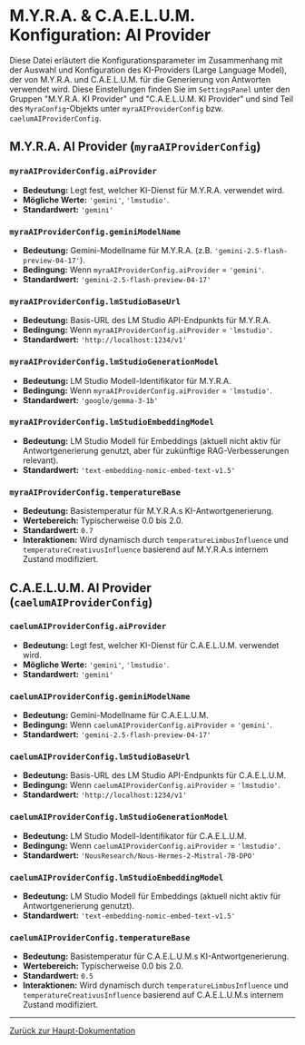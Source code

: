 # M.Y.R.A. & C.A.E.L.U.M. Konfiguration: AI Provider

Diese Datei erläutert die Konfigurationsparameter im Zusammenhang mit der Auswahl und Konfiguration des KI-Providers (Large Language Model), der von M.Y.R.A. und C.A.E.L.U.M. für die Generierung von Antworten verwendet wird. Diese Einstellungen finden Sie im `SettingsPanel` unter den Gruppen "M.Y.R.A. KI Provider" und "C.A.E.L.U.M. KI Provider" und sind Teil des `MyraConfig`-Objekts unter `myraAIProviderConfig` bzw. `caelumAIProviderConfig`.

## M.Y.R.A. AI Provider (`myraAIProviderConfig`)

### `myraAIProviderConfig.aiProvider`

*   **Bedeutung:** Legt fest, welcher KI-Dienst für M.Y.R.A. verwendet wird.
*   **Mögliche Werte:** `'gemini'`, `'lmstudio'`.
*   **Standardwert:** `'gemini'`

### `myraAIProviderConfig.geminiModelName`

*   **Bedeutung:** Gemini-Modellname für M.Y.R.A. (z.B. `'gemini-2.5-flash-preview-04-17'`).
*   **Bedingung:** Wenn `myraAIProviderConfig.aiProvider` = `'gemini'`.
*   **Standardwert:** `'gemini-2.5-flash-preview-04-17'`

### `myraAIProviderConfig.lmStudioBaseUrl`

*   **Bedeutung:** Basis-URL des LM Studio API-Endpunkts für M.Y.R.A.
*   **Bedingung:** Wenn `myraAIProviderConfig.aiProvider` = `'lmstudio'`.
*   **Standardwert:** `'http://localhost:1234/v1'`

### `myraAIProviderConfig.lmStudioGenerationModel`

*   **Bedeutung:** LM Studio Modell-Identifikator für M.Y.R.A.
*   **Bedingung:** Wenn `myraAIProviderConfig.aiProvider` = `'lmstudio'`.
*   **Standardwert:** `'google/gemma-3-1b'`

### `myraAIProviderConfig.lmStudioEmbeddingModel`

*   **Bedeutung:** LM Studio Modell für Embeddings (aktuell nicht aktiv für Antwortgenerierung genutzt, aber für zukünftige RAG-Verbesserungen relevant).
*   **Standardwert:** `'text-embedding-nomic-embed-text-v1.5'`

### `myraAIProviderConfig.temperatureBase`

*   **Bedeutung:** Basistemperatur für M.Y.R.A.s KI-Antwortgenerierung.
*   **Wertebereich:** Typischerweise 0.0 bis 2.0.
*   **Standardwert:** `0.7`
*   **Interaktionen:** Wird dynamisch durch `temperatureLimbusInfluence` und `temperatureCreativusInfluence` basierend auf M.Y.R.A.s internem Zustand modifiziert.

## C.A.E.L.U.M. AI Provider (`caelumAIProviderConfig`)

### `caelumAIProviderConfig.aiProvider`

*   **Bedeutung:** Legt fest, welcher KI-Dienst für C.A.E.L.U.M. verwendet wird.
*   **Mögliche Werte:** `'gemini'`, `'lmstudio'`.
*   **Standardwert:** `'gemini'`

### `caelumAIProviderConfig.geminiModelName`

*   **Bedeutung:** Gemini-Modellname für C.A.E.L.U.M.
*   **Bedingung:** Wenn `caelumAIProviderConfig.aiProvider` = `'gemini'`.
*   **Standardwert:** `'gemini-2.5-flash-preview-04-17'`

### `caelumAIProviderConfig.lmStudioBaseUrl`

*   **Bedeutung:** Basis-URL des LM Studio API-Endpunkts für C.A.E.L.U.M.
*   **Bedingung:** Wenn `caelumAIProviderConfig.aiProvider` = `'lmstudio'`.
*   **Standardwert:** `'http://localhost:1234/v1'`

### `caelumAIProviderConfig.lmStudioGenerationModel`

*   **Bedeutung:** LM Studio Modell-Identifikator für C.A.E.L.U.M.
*   **Bedingung:** Wenn `caelumAIProviderConfig.aiProvider` = `'lmstudio'`.
*   **Standardwert:** `'NousResearch/Nous-Hermes-2-Mistral-7B-DPO'`

### `caelumAIProviderConfig.lmStudioEmbeddingModel`

*   **Bedeutung:** LM Studio Modell für Embeddings (aktuell nicht aktiv für Antwortgenerierung genutzt).
*   **Standardwert:** `'text-embedding-nomic-embed-text-v1.5'`

### `caelumAIProviderConfig.temperatureBase`

*   **Bedeutung:** Basistemperatur für C.A.E.L.U.M.s KI-Antwortgenerierung.
*   **Wertebereich:** Typischerweise 0.0 bis 2.0.
*   **Standardwert:** `0.5`
*   **Interaktionen:** Wird dynamisch durch `temperatureLimbusInfluence` und `temperatureCreativusInfluence` basierend auf C.A.E.L.U.M.s internem Zustand modifiziert.

---

[Zurück zur Haupt-Dokumentation](../Dokumentation_de.md#6-detaillierte-konfigurationsparameter)